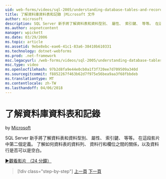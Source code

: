 ```yaml
---
uid: web-forms/videos/sql-2005/understanding-database-tables-and-records
title: 了解資料庫資料表和記錄 |Microsoft 文件
author: microsoft
description: SQL Server 新手將了解資料表和資料型別、 屬性、 索引鍵、 等等。 在這段影片中第二個定義。 了解資料表的資料列、 資料行...
ms.author: aspnetcontent
manager: wpickett
ms.date: 03/29/2006
ms.topic: article
ms.assetid: 9ebe8ebc-eae6-41c1-83a6-38410b610331
ms.technology: dotnet-webforms
ms.prod: .net-framework
msc.legacyurl: /web-forms/videos/sql-2005/understanding-database-tables-and-records
msc.type: video
ms.openlocfilehash: 97b2d8fa9e44e0cb0a1f3f720ee7d709509a340d
ms.sourcegitcommit: f8852267f463b62d7f975e56bea9aa3f68fbbdeb
ms.translationtype: MT
ms.contentlocale: zh-TW
ms.lasthandoff: 04/06/2018
---
```

<a name="understanding-database-tables-and-records"></a>了解資料庫資料表和記錄
====================
by [Microsoft](https://github.com/microsoft)

SQL Server 新手將了解資料表和資料型別、 屬性、 索引鍵、 等等。 在這段影片中第二個定義。 了解如何資料表的資料列、 資料行和欄位之間的關係，以及資料行是否可以是空白。

[&#9654;觀看影片 （24 分鐘）](https://channel9.msdn.com/Blogs/ASP-NET-Site-Videos/understanding-database-tables-and-records)

> [!div class="step-by-step"]
> [上一頁](what-is-a-database.md)
> [下一頁](more-about-column-data-types-and-other-properties.md)
